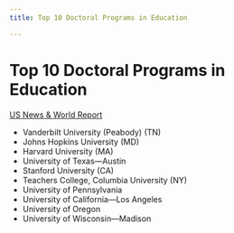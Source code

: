 ```yaml
---
title: Top 10 Doctoral Programs in Education

---
```

# Top 10 Doctoral Programs in Education

[US News & World Report](http://www.usnews.com/education/best-graduate-schools/articles/2013/03/06/2014-best-graduate-schools-preview-top-10-education-schools)

- Vanderbilt University (Peabody) (TN)
- Johns Hopkins University (MD)
- Harvard University (MA)
- University of Texas—Austin
- Stanford University (CA)
- Teachers College, Columbia University (NY)
- University of Pennsylvania
- University of California—Los Angeles
- University of Oregon
- University of Wisconsin—Madison
